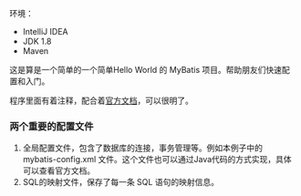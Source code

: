 环境：
* IntelliJ IDEA
* JDK 1.8
* Maven


这是算是一个简单的一个简单Hello World 的 MyBatis 项目。帮助朋友们快速配置和入门。

程序里面有着注释，配合着[官方文档](http://www.mybatis.org/mybatis-3/zh/index.html)，可以很明了。

### 两个重要的配置文件
1. 全局配置文件，包含了数据库的连接，事务管理等。例如本例子中的 mybatis-config.xml 文件。这个文件也可以通过Java代码的方式实现，具体可以查看官方文档。
2. SQL的映射文件，保存了每一条 SQL 语句的映射信息。
